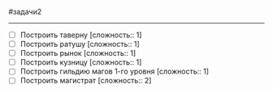 #задачи2

---
- [ ] Построить таверну [сложность:: 1]
- [ ] Построить ратушу [сложность:: 1]
- [ ] Построить рынок [сложность:: 1]
- [ ] Построить кузницу [сложность:: 1]
- [ ] Построить гильдию магов 1-го уровня [сложность:: 1]
- [ ] Построить магистрат [сложность:: 2]